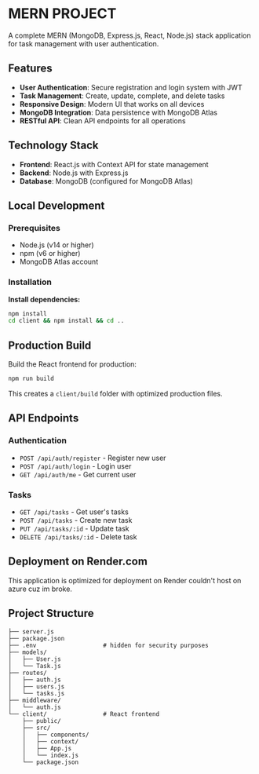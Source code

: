 # MERN PROJECT

A complete MERN (MongoDB, Express.js, React, Node.js) stack application for task management with user authentication.

## Features

- **User Authentication**: Secure registration and login system with JWT
- **Task Management**: Create, update, complete, and delete tasks
- **Responsive Design**: Modern UI that works on all devices
- **MongoDB Integration**: Data persistence with MongoDB Atlas
- **RESTful API**: Clean API endpoints for all operations

## Technology Stack

- **Frontend**: React.js with Context API for state management
- **Backend**: Node.js with Express.js
- **Database**: MongoDB (configured for MongoDB Atlas)

## Local Development

### Prerequisites
- Node.js (v14 or higher)
- npm (v6 or higher)
- MongoDB Atlas account

### Installation

**Install dependencies:**
   ```bash
   npm install
   cd client && npm install && cd ..
   ```

## Production Build

Build the React frontend for production:
```bash
npm run build
```

This creates a `client/build` folder with optimized production files.

## API Endpoints

### Authentication
- `POST /api/auth/register` - Register new user
- `POST /api/auth/login` - Login user
- `GET /api/auth/me` - Get current user

### Tasks
- `GET /api/tasks` - Get user's tasks
- `POST /api/tasks` - Create new task
- `PUT /api/tasks/:id` - Update task
- `DELETE /api/tasks/:id` - Delete task

## Deployment on Render.com

This application is optimized for deployment on Render couldn't host on azure cuz im broke.

## Project Structure

```
├── server.js 
├── package.json 
├── .env                   # hidden for security purposes
├── models/
│   ├── User.js
│   └── Task.js
├── routes/ 
│   ├── auth.js
│   ├── users.js
│   └── tasks.js
├── middleware/
│   └── auth.js
└── client/                # React frontend
    ├── public/
    ├── src/
    │   ├── components/
    │   ├── context/
    │   ├── App.js
    │   └── index.js
    └── package.json
```